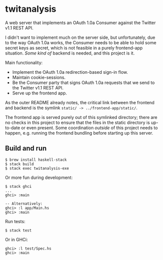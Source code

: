 # twitanalysis

A web server that implements an OAuth 1.0a Consumer against the Twitter v1.1 REST API.

I didn't want to implement much on the server side, but unfortunately, due to the way
OAuth 1.0a works, the Consumer needs to be able to hold some secret keys as secret,
which is not feasible in a purely frontend-app situation. _Some kind of_ backend is
needed, and this project is it.

Main functionality:

- Implement the OAuth 1.0a redirection-based sign-in flow.
- Maintain cookie-sessions.
- Be the Consumer party that signs OAuth 1.0a requests that we send to the
  Twitter v1.1 REST API.
- Serve up the frontend app.

As the outer README already notes, the critical link between the frontend and
backend is the symlink `static/ -> ../frontend-app/static/`.

The frontend app is served purely out of this symlinked directory; there are no
checks in this project to ensure that the files in the static directory is
up-to-date or even present. Some coordination _outside_ of this project needs
to happen, e.g. running the frontend bundling before starting up this server.

## Build and run

    $ brew install haskell-stack
    $ stack build
    $ stack exec twitanalysis-exe

Or more fun during development:

    $ stack ghci
    ...
    ghci> :main

    -- Alternatively:
    ghci> :l app/Main.hs
    ghci> :main

Run tests:

    $ stack test

Or in GHCi:

    ghci> :l test/Spec.hs
    ghci> :main
